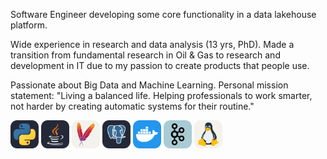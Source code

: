 Software Engineer developing some core functionality in a data lakehouse platform.

Wide experience in research and data analysis (13&nbsp;yrs, PhD). Made a transition from fundamental research in Oil & Gas to research and development in IT due to my passion to create products that people use.

Passionate about Big Data and Machine Learning. Personal mission statement: "Living a balanced life. Helping professionals to work smarter, not harder by creating automatic systems for their routine." 

<img src="https://github.com/geserdugarov/geserdugarov.github.io/blob/main/icons/python-dark.svg" width="45" alt="Python" title="Python"> <img src="https://github.com/geserdugarov/geserdugarov.github.io/blob/main/icons/java-dark.svg" width="45" alt="Java" title="Java"> <img src="https://github.com/geserdugarov/geserdugarov.github.io/blob/main/icons/maven-light.svg" width="45" alt="Maven" title="Maven"> <img src="https://github.com/geserdugarov/geserdugarov.github.io/blob/main/icons/postgres-dark.svg" width="45" alt="PostgreSQL" title="PostgreSQL"> <img src="https://github.com/geserdugarov/geserdugarov.github.io/blob/main/icons/docker.svg" width="45" alt="Docker" title="Docker"> <img src="https://github.com/geserdugarov/geserdugarov.github.io/blob/main/icons/apache-kafka.svg" width="45" alt="Apache Kafka" title="Apache Kafka"> <img src="https://github.com/geserdugarov/geserdugarov.github.io/blob/main/icons/linux-light.svg" width="45" alt="Linux" title="Linux">
